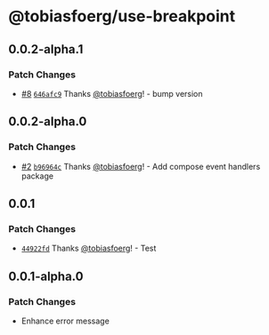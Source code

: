 # @tobiasfoerg/use-breakpoint

## 0.0.2-alpha.1

### Patch Changes

-   [#8](https://github.com/tobiasfoerg/react-libs/pull/8) [`646afc9`](https://github.com/tobiasfoerg/react-libs/commit/646afc9c0541614a19df351c5b63e37c802ff27f) Thanks [@tobiasfoerg](https://github.com/tobiasfoerg)! - bump version

## 0.0.2-alpha.0

### Patch Changes

-   [#2](https://github.com/tobiasfoerg/react-libs/pull/2) [`b96964c`](https://github.com/tobiasfoerg/react-libs/commit/b96964c94befe3d8e5e36ce58226e77b1211ecdf) Thanks [@tobiasfoerg](https://github.com/tobiasfoerg)! - Add compose event handlers package

## 0.0.1

### Patch Changes

-   [`44922fd`](https://github.com/tobiasfoerg/react-libs/commit/44922fdb917ade5beefba8a92337997c9e243c1a) Thanks [@tobiasfoerg](https://github.com/tobiasfoerg)! - Test

## 0.0.1-alpha.0

### Patch Changes

-   Enhance error message

